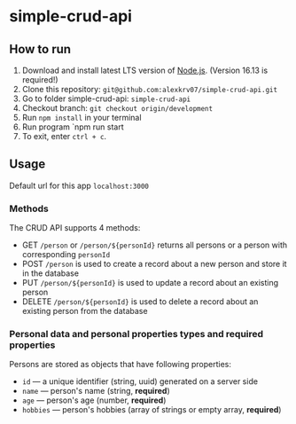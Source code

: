# simple-crud-api

## How to run
1. Download and install latest LTS version of [Node.js](https://nodejs.org/en/). (Version 16.13 is required!)
2. Clone this repository: `git@github.com:alexkrv07/simple-crud-api.git`
4. Go to folder simple-crud-api: `simple-crud-api`
5. Checkout branch: `git checkout origin/development`
6. Run `npm install` in your terminal
6. Run program `npm run start
7. To exit, enter ```ctrl + c```.

## Usage

Default url for this app `localhost:3000`

### Methods

The CRUD API supports 4 methods:

- GET `/person` or `/person/${personId}` returns all persons or a person with corresponding `personId`
- POST `/person` is used to create a record about a new person and store it in the database
- PUT `/person/${personId}` is used to update a record about an existing person
- DELETE `/person/${personId}` is used to delete a record about an existing person from the database

### Personal data and personal properties types and required properties
Persons are stored as objects that have following properties:

- `id` — a unique identifier (string, uuid) generated on a server side
- `name` — person's name (string, **required**)
- `age` — person's age (number, **required**)
- `hobbies` — person's hobbies (array of strings or empty array, **required**)
